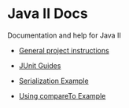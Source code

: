 # Java II Docs
Documentation and help for Java II

- [General project instructions](general-project-instructions/README.md)

- [JUnit Guides](junit/README.md)

- [Serialization Example](files/serialization-instructions.md)

- [Using compareTo Example](interfaces/compare-to-instructions.md)